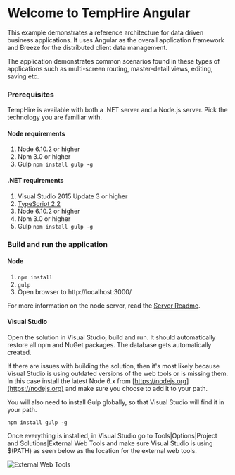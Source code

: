 # Welcome to TempHire Angular #

This example demonstrates a reference architecture for data driven business applications. It uses Angular as the overall application framework and Breeze for the distributed client data management.

The application demonstrates common scenarios found in these types of applications such as multi-screen routing, master-detail views, editing, saving etc.

### Prerequisites ###

TempHire is available with both a .NET server and a Node.js server. Pick the technology you are familiar with. 

#### Node requirements ####

1. Node 6.10.2 or higher
2. Npm 3.0 or higher
3. Gulp `npm install gulp -g`

#### .NET requirements ####

1. Visual Studio 2015 Update 3 or higher
2. [TypeScript 2.2](https://blogs.msdn.microsoft.com/typescript/2017/02/22/announcing-typescript-2-2/)
1. Node 6.10.2 or higher
2. Npm 3.0 or higher
3. Gulp `npm install gulp -g`

### Build and run the application ###

#### Node ####

1. `npm install`
2. `gulp`
3. Open browser to http://localhost:3000/

For more information on the node server, read the [Server Readme](./Express/README.md).

#### Visual Studio ####

Open the solution in Visual Studio, build and run. It should automatically restore all npm and NuGet packages. The database gets automatically created. 

If there are issues with building the solution, then it's most likely because Visual Studio is using outdated versions of the web tools or is missing them. In this case install the latest Node 6.x from [https://nodejs.org](https://nodejs.org) and make sure you choose to add it to your path.

You will also need to install Gulp globally, so that Visual Studio will find it in your path.

`npm install gulp -g`

Once everything is installed, in Visual Studio go to Tools|Options|Project and Solutions|External Web Tools and make sure Visual Studio is using $(PATH) as seen below as the location for the external web tools.

![External Web Tools](vs-config.png?raw=true "External Web Tools")
